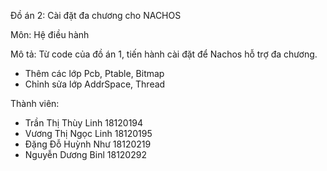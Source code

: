 Đồ án 2: Cài đặt đa chương cho NACHOS

Môn: Hệ điều hành 

Mô tả: Từ code của đồ án 1, tiến hành cài đặt để Nachos hỗ trợ đa chương.
- Thêm các lớp Pcb, Ptable, Bitmap
- Chỉnh sửa lớp AddrSpace, Thread

Thành viên:
- Trần Thị Thùy Linh            18120194
- Vương Thị Ngọc Linh           18120195
- Đặng Đỗ Huỳnh Như             18120219
- Nguyễn Dương Binl             18120292


